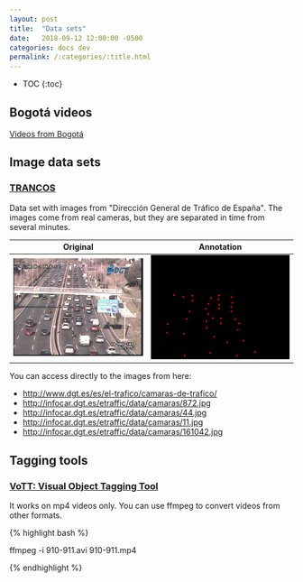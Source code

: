 ```yaml
---
layout: post
title:  "Data sets"
date:   2018-09-12 12:00:00 -0500
categories: docs dev
permalink: /:categories/:title.html
---
```


* TOC
{:toc}

## Bogotá videos

[Videos from Bogotá][bog_mega]

## Image data sets

### [TRANCOS][trancos]

Data set with images from "Dirección General de Tráfico de España". The images come from real cameras, but they are separated in time from several minutes.

| Original | Annotation |
|-------|--------|
| ![](/assets/img/trancos_1.jpg) | ![](/assets/img/trancos_1_dots.png) |



You can access directly to the images from here:
* <http://www.dgt.es/es/el-trafico/camaras-de-trafico/>
* <http://infocar.dgt.es/etraffic/data/camaras/872.jpg>
* <http://infocar.dgt.es/etraffic/data/camaras/44.jpg>
* <http://infocar.dgt.es/etraffic/data/camaras/11.jpg>
* <http://infocar.dgt.es/etraffic/data/camaras/161042.jpg>

## Tagging tools

### [VoTT: Visual Object Tagging Tool][vott]

It works on mp4 videos only. You can use ffmpeg to convert videos from other formats.

{% highlight bash %}

ffmpeg -i 910-911.avi 910-911.mp4

{% endhighlight %}


[bog_mega]: https://mega.nz/#F!2lwy0QxJ!MCx5X7fKRqJqhj99QJNRog
[vott]: https://github.com/Microsoft/VoTT
[trancos]: http://agamenon.tsc.uah.es/Personales/rlopez/data/trancos/
